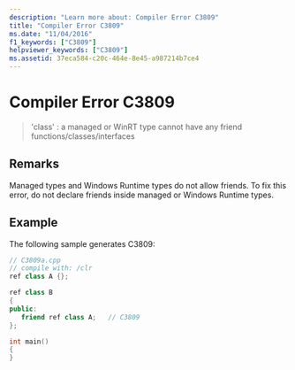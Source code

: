 ```yaml
---
description: "Learn more about: Compiler Error C3809"
title: "Compiler Error C3809"
ms.date: "11/04/2016"
f1_keywords: ["C3809"]
helpviewer_keywords: ["C3809"]
ms.assetid: 37eca584-c20c-464e-8e45-a987214b7ce4
---
```

# Compiler Error C3809

> 'class' : a managed or WinRT type cannot have any friend functions/classes/interfaces

## Remarks

Managed types and Windows Runtime types do not allow friends. To fix this error, do not declare friends inside managed or Windows Runtime types.

## Example

The following sample generates C3809:

```cpp
// C3809a.cpp
// compile with: /clr
ref class A {};

ref class B
{
public:
   friend ref class A;   // C3809
};

int main()
{
}
```
